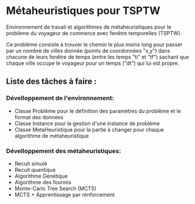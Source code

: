 # Métaheuristiques pour TSPTW

Environnement de travail et algorithmes de métaheuristiques pour le problème du voyageur de commerce avec fenêtre temporelles (TSPTW).

Ce problème consiste à trouver le chemin le plus moins long pour passer par un nombre de villes donnée (points de coordonnées "x,y") dans chacune de leurs fenêtre de temps (entre les temps "ti" et "tf") sachant que chaque ville occupe le voyageur pour un temps ("dt") qui lui est propre.

## Liste des tâches à faire :

### Dévelloppement de l'environnement:

- Classe Problème pour le définition des paramètres du problème et le format des données
- Classe Instance pour la gestion d'une instance de problème
- Classe MetaHeuristique pour la partie à changer pour chaque algorithme de métaheuristique

### Dévelloppement des métaheuristiques:

- Recuit simulé
- Recuit quantique
- Algorithme Génétique
- Algorithme des fourmis
- Monte-Carlo Tree Search (MCTS)
- MCTS + Apprentissage par renforcement